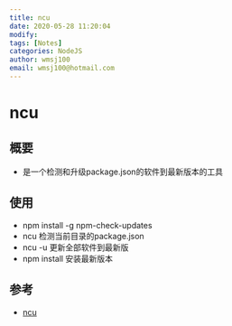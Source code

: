 ```yaml
---
title: ncu
date: 2020-05-28 11:20:04
modify: 
tags: [Notes]
categories: NodeJS
author: wmsj100
email: wmsj100@hotmail.com
---
```


# ncu

## 概要

- 是一个检测和升级package.json的软件到最新版本的工具

## 使用

- npm install -g npm-check-updates
- ncu 检测当前目录的package.json
- ncu -u 更新全部软件到最新版
- npm install 安装最新版本

## 参考

- [ncu](https://www.cnblogs.com/ielse/p/11748604.html)
